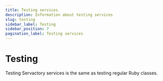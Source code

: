 ```yaml
---
title: Testing services
description: Information about testing services
slug: testing
sidebar_label: Testing
sidebar_position: 7
pagination_label: Testing services
---
```


# Testing

Testing Servactory services is the same as testing regular Ruby classes.
